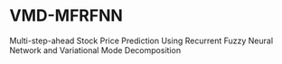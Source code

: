 # VMD-MFRFNN
Multi-step-ahead Stock Price Prediction Using Recurrent Fuzzy Neural Network and Variational Mode Decomposition
